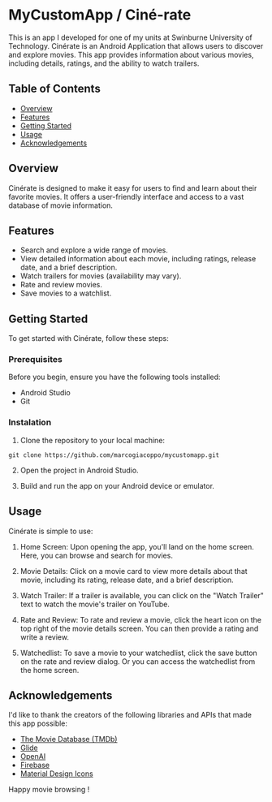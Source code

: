 # MyCustomApp / Ciné-rate 
This is an app I developed for one of my units at Swinburne University of Technology.
Cinérate is an Android Application that allows users to discover and explore movies.
This app provides information about various movies, including details, ratings, and the ability to watch trailers.

## Table of Contents
- [Overview](#overview)
- [Features](#features)
- [Getting Started](#getting-started)
- [Usage](#usage)
- [Acknowledgements](#acknowledgements)

## Overview
Cinérate is designed to make it easy for users to find and learn about their favorite movies.
It offers a user-friendly interface and access to a vast database of movie information.

## Features
- Search and explore a wide range of movies.
- View detailed information about each movie, including ratings, release date, and a brief description.
- Watch trailers for movies (availability may vary).
- Rate and review movies.
- Save movies to a watchlist.

## Getting Started
To get started with Cinérate, follow these steps:
### Prerequisites
Before you begin, ensure you have the following tools installed:
- Android Studio
- Git
### Instalation
1. Clone the repository to your local machine:
```shell
git clone https://github.com/marcogiacoppo/mycustomapp.git
```
2. Open the project in Android Studio.

3. Build and run the app on your Android device or emulator.

## Usage
Cinérate is simple to use:
1. Home Screen: Upon opening the app, you'll land on the home screen. Here, you can browse and search for movies.

2. Movie Details: Click on a movie card to view more details about that movie, including its rating, release date, and a brief description.

3. Watch Trailer: If a trailer is available, you can click on the "Watch Trailer" text to watch the movie's trailer on YouTube.

4. Rate and Review: To rate and review a movie, click the heart icon on the top right of the movie details screen. You can then provide a rating and write a review.

5. Watchedlist: To save a movie to your watchedlist, click the save button on the rate and review dialog. Or you can access the watchedlist from the home screen.

## Acknowledgements
I'd like to thank the creators of the following libraries and APIs that made this app possible:
- [The Movie Database (TMDb)](https://www.themoviedb.org/)
- [Glide](https://github.com/bumptech/glide)
- [OpenAI](https://openai.com/) 
- [Firebase](https://firebase.google.com/) 
- [Material Design Icons](https://material.io/resources/icons/)

Happy movie browsing !
